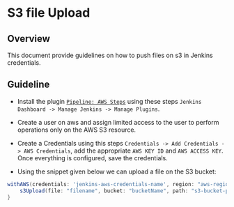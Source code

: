 # S3 file Upload

## Overview

This document provide guidelines on how to push files on s3 in Jenkins credentials.

## Guideline

* Install the plugin [`Pipeline: AWS Steps`](https://github.com/jenkinsci/pipeline-aws-plugin) using these steps `Jenkins Dashboard -> Manage Jenkins -> Manage Plugins`.

* Create a user on aws and assign limited access to the user to perform operations only on the AWS S3 resource.

* Create a Credentials using this steps `Credentials -> Add Credentials -> AWS Credentials`, add the appropriate `AWS KEY ID` and `AWS ACCESS KEY`. Once everything is configured, save the credentials.

* Using the snippet given below we can upload a file on the S3 bucket:

```groovy
withAWS(credentials: 'jenkins-aws-credentials-name', region: "aws-region") {
    s3Upload(file: "filename", bucket: "bucketName", path: "s3-bucket-path")
}
```

